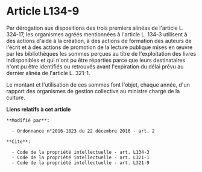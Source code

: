 # Article L134-9

Par dérogation aux dispositions des trois premiers alinéas de l'article L. 324-17, les organismes agréés  mentionnées à
l'article L. 134-3 utilisent à des actions d'aide à la création, à des actions de formation des auteurs de l'écrit et à des
actions de promotion de la lecture publique mises en œuvre par les bibliothèques les sommes perçues au titre de
l'exploitation des livres indisponibles et qui n'ont pu être réparties parce que leurs destinataires n'ont pu être identifiés
ou retrouvés avant l'expiration du délai prévu au dernier alinéa de l'article L. 321-1.

Le montant et l'utilisation de ces sommes font l'objet, chaque année, d'un rapport des organismes de gestion collective  au
ministre chargé de la culture.

**Liens relatifs à cet article**

	**Modifié par**:

	  - Ordonnance n°2016-1823 du 22 décembre 2016 - art. 2

	**Cite**:

	  - Code de la propriété intellectuelle - art. L134-3
	  - Code de la propriété intellectuelle - art. L321-1
	  - Code de la propriété intellectuelle - art. L321-9
